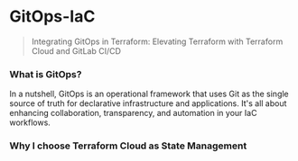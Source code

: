 # GitOps-IaC
> Integrating GitOps in Terraform: Elevating Terraform with Terraform Cloud and GitLab CI/CD
### What is GitOps? 
In a nutshell, GitOps is an operational framework that uses Git as the single source of truth for declarative infrastructure and applications. It's all about enhancing collaboration, transparency, and automation in your IaC workflows.

### Why I choose Terraform Cloud as State Management




